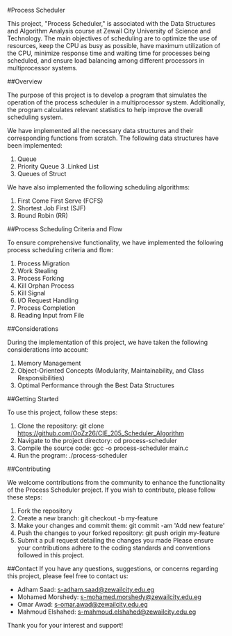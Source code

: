 #Process Scheduler

This project, "Process Scheduler," is associated with the Data Structures and Algorithm Analysis course at Zewail City University of Science and Technology. The main objectives of scheduling are to optimize the use of resources, keep the CPU as busy as possible, have maximum utilization of the CPU, minimize response time and waiting time for processes being scheduled, and ensure load balancing among different processors in multiprocessor systems.

##Overview

The purpose of this project is to develop a program that simulates the operation of the process scheduler in a multiprocessor system. Additionally, the program calculates relevant statistics to help improve the overall scheduling system.

We have implemented all the necessary data structures and their corresponding functions from scratch. The following data structures have been implemented:

1. Queue
2. Priority Queue
3 .Linked List
4. Queues of Struct

We have also implemented the following scheduling algorithms:

1. First Come First Serve (FCFS)
2. Shortest Job First (SJF)
3. Round Robin (RR)

##Process Scheduling Criteria and Flow

To ensure comprehensive functionality, we have implemented the following process scheduling criteria and flow:

1. Process Migration
2. Work Stealing
3. Process Forking
4. Kill Orphan Process
5. Kill Signal
6. I/O Request Handling
7. Process Completion
8. Reading Input from File

##Considerations

During the implementation of this project, we have taken the following considerations into account:

1. Memory Management
2. Object-Oriented Concepts (Modularity, Maintainability, and Class Responsibilities)
3. Optimal Performance through the Best Data Structures

##Getting Started

To use this project, follow these steps:

1. Clone the repository: git clone https://github.com/OoZz26/CIE_205_Scheduler_Algorithm
2. Navigate to the project directory: cd process-scheduler
3. Compile the source code: gcc -o process-scheduler main.c
4. Run the program: ./process-scheduler

##Contributing

We welcome contributions from the community to enhance the functionality of the Process Scheduler project. If you wish to contribute, please follow these steps:

1. Fork the repository
2. Create a new branch: git checkout -b my-feature
3. Make your changes and commit them: git commit -am 'Add new feature'
4. Push the changes to your forked repository: git push origin my-feature
5. Submit a pull request detailing the changes you made
Please ensure your contributions adhere to the coding standards and conventions followed in this project.


##Contact
If you have any questions, suggestions, or concerns regarding this project, please feel free to contact us:

- Adham Saad: s-adham.saad@zewailcity.edu.eg
- Mohamed Morshedy: s-mohamed.morshedy@zewailcity.edu.eg
- Omar Awad: s-omar.awad@zewailcity.edu.eg
- Mahmoud Elshahed: s-mahmoud.elshahed@zewailcity.edu.eg

Thank you for your interest and support!
